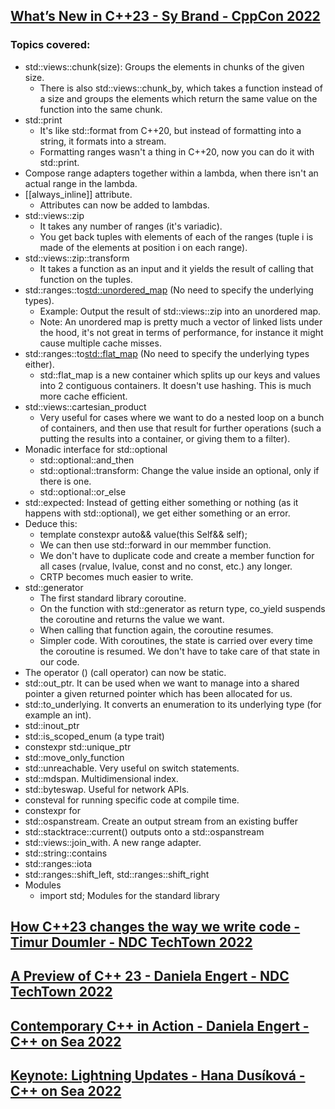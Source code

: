 ## [What’s New in C++23 - Sy Brand - CppCon 2022](https://www.youtube.com/watch?v=vbHWDvY59SQ&list=LL6MKUgGZ9Q8c2Ff7GnoRoqA)
### Topics covered:
* std::views::chunk(size): Groups the elements in chunks of the given size.
  * There is also std::views::chunk_by, which takes a function instead of a size and groups the elements which return the same value on the function into the same chunk.
* std::print
  * It's like std::format from C++20, but instead of formatting into a string, it formats into a stream.
  * Formatting ranges wasn't a thing in C++20, now you can do it with std::print.
* Compose range adapters together within a lambda, when there isn't an actual range in the lambda.
* [[always_inline]] attribute.
  * Attributes can now be added to lambdas.
* std::views::zip
  * It takes any number of ranges (it's variadic).
  * You get back tuples with elements of each of the ranges (tuple i is made of the elements at position i on each range).
* std::views::zip::transform
  * It takes a function as an input and it yields the result of calling that function on the tuples.
* std::ranges::to<std::unordered_map> (No need to specify the underlying types).
  * Example: Output the result of std::views::zip into an unordered map.
  * Note: An unordered map is pretty much a vector of linked lists under the hood, it's not great in terms of performance, for instance it might cause multiple cache misses.
* std::ranges::to<std::flat_map> (No need to specify the underlying types either).
  * std::flat_map is a new container which splits up our keys and values into 2 contiguous containers. It doesn't use hashing. This is much more cache efficient.
* std::views::cartesian_product
  * Very useful for cases where we want to do a nested loop on a bunch of containers, and then use that result for further operations (such a putting the results into a container, or giving them to a filter).
* Monadic interface for std::optional
  * std::optional::and_then
  * std::optional::transform: Change the value inside an optional, only if there is one.
  * std::optional::or_else
* std::expected: Instead of getting either something or nothing (as it happens with std::optional), we get either something or an error.
* Deduce this:
  * template <class Self> constexpr auto&& value(this Self&& self);
  * We can then use std::forward in our memmber function.
  * We don't have to duplicate code and create a member function for all cases (rvalue, lvalue, const and no const, etc.) any longer.
  * CRTP becomes much easier to write.
* std::generator
  * The first standard library coroutine.
  * On the function with std::generator as return type, co_yield suspends the coroutine and returns the value we want.
  * When calling that function again, the coroutine resumes.
  * Simpler code. With coroutines, the state is carried over every time the coroutine is resumed. We don't have to take care of that state in our code.
* The operator () (call operator) can now be static.
* std::out_ptr. It can be used when we want to manage into a shared pointer a given returned pointer which has been allocated for us.
* std::to_underlying. It converts an enumeration to its underlying type (for example an int).
* std::inout_ptr
* std::is_scoped_enum (a type trait)
* constexpr std::unique_ptr
* std::move_only_function
* std::unreachable. Very useful on switch statements.
* std::mdspan. Multidimensional index.
* std::byteswap. Useful for network APIs.
* consteval for running specific code at compile time.
* constexpr for <cmath>
* std::ospanstream. Create an output stream from an existing buffer
* std::stacktrace::current() outputs onto a std::ospanstream
* std::views::join_with. A new range adapter.
* std::string::contains
* std::ranges::iota
* std::ranges::shift_left, std::ranges::shift_right
* Modules
  * import std; Modules for the standard library

## [How C++23 changes the way we write code - Timur Doumler - NDC TechTown 2022](https://www.youtube.com/watch?v=HdZTw5qLg6A&list=LL6MKUgGZ9Q8c2Ff7GnoRoqA)

## [A Preview of C++ 23 - Daniela Engert - NDC TechTown 2022](https://www.youtube.com/watch?v=r8c6ws9Tow0&list=LL6MKUgGZ9Q8c2Ff7GnoRoqA)

## [Contemporary C++ in Action - Daniela Engert - C++ on Sea 2022](https://www.youtube.com/watch?v=J_1-Au2MX6Y&list=LL6MKUgGZ9Q8c2Ff7GnoRoqA)

## [Keynote: Lightning Updates - Hana Dusíková - C++ on Sea 2022](https://www.youtube.com/watch?v=f5o42_bMidg&list=LL6MKUgGZ9Q8c2Ff7GnoRoqA)



